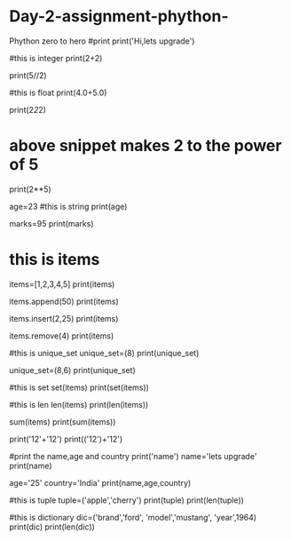 # Day-2-assignment-phython-
Phython zero to hero
#print 
print('Hi,lets upgrade')


#this is integer
print(2+2)

print(5//2)

#this is float
print(4.0+5.0)

print(2*2*2)

# above snippet makes 2 to the power of 5

print(2**5)

age=23
#this is string
print(age)

marks=95
print(marks)

# this is items
items=[1,2,3,4,5]
print(items)
          
items.append(50)
print(items)

items.insert(2,25)
print(items)

items.remove(4)
print(items)

#this is unique_set
unique_set=(8)
print(unique_set)

unique_set=(8,6)
print(unique_set)

#this is set
set(items)
print(set(items))

#this is len
len(items)
print(len(items))

sum(items)
print(sum(items))

print('12'+'12')
print(('12')+'12')

#print the name,age and country
print('name')
name='lets upgrade'
print(name)

age='25'
country='India'
print(name,age,country)

#this is tuple
tuple=('apple','cherry')
print(tuple)
print(len(tuple))

 #this is dictionary
dic=('brand','ford',
         'model','mustang',
         'year',1964)
print(dic)
print(len(dic))


